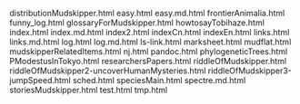 distributionMudskipper.html
easy.html
easy.md.html
frontierAnimalia.html
funny_log.html
glossaryForMudskipper.html
howtosayTobihaze.html
index.html
index.md.html
index2.html
indexCn.html
indexEn.html
links.html
links.md.html
log.html
log.md.html
ls-link.html
marksheet.html
mudflat.html
mudskipperRelatedItems.html
nj.html
pandoc.html
phylogeneticTrees.html
PModestusInTokyo.html
researchersPapers.html
riddleOfMudskipper.html
riddleOfMudskipper2-uncoverHumanMysteries.html
riddleOfMudskipper3-jumpSpeed.html
sched.html
speciesMain.html
spectre.md.html
storiesMudskipper.html
test.html
tmp.html
